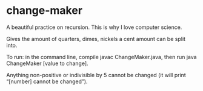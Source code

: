 change-maker
================

A beautiful practice on recursion.  This is why I love computer science. 

Gives the amount of quarters, dimes, nickels a cent amount can be split into.  

To run: in the command line, compile javac ChangeMaker.java, then run java ChangeMaker [value to change].  

Anything non-positive or indivisible by 5 cannot be changed (it will print “[number] cannot be changed”).


